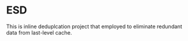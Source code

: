 # ESD
This is inline deduplcation project that employed to eliminate redundant data from last-level cache.
